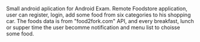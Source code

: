 Small android aplication for Android Exam. Remote Foodstore application, user can register, login,
add some food from six categories to his shopping car. The foods data is from "food2fork.com" API, and every breakfast, lunch or supper time the user
becomme notification and menu list to choisse some food.
